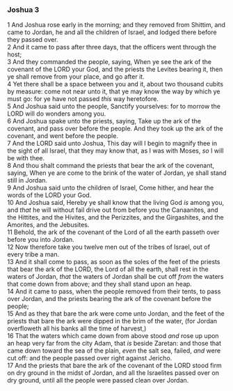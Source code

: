 ### Joshua 3

1 And Joshua rose early in the morning; and they removed from Shittim, and came to Jordan, he and all the children of Israel, and lodged there before they passed over.  
2 And it came to pass after three days, that the officers went through the host;  
3 And they commanded the people, saying, When ye see the ark of the covenant of the LORD your God, and the priests the Levites bearing it, then ye shall remove from your place, and go after it.  
4 Yet there shall be a space between you and it, about two thousand cubits by measure: come not near unto it, that ye may know the way by which ye must go: for ye have not passed *this* way heretofore.  
5 And Joshua said unto the people, Sanctify yourselves: for to morrow the LORD will do wonders among you.  
6 And Joshua spake unto the priests, saying, Take up the ark of the covenant, and pass over before the people. And they took up the ark of the covenant, and went before the people.  
7 And the LORD said unto Joshua, This day will I begin to magnify thee in the sight of all Israel, that they may know that, as I was with Moses, *so* I will be with thee.  
8 And thou shalt command the priests that bear the ark of the covenant, saying, When ye are come to the brink of the water of Jordan, ye shall stand still in Jordan.  
9 And Joshua said unto the children of Israel, Come hither, and hear the words of the LORD your God.  
10 And Joshua said, Hereby ye shall know that the living God *is* among you, and *that* he will without fail drive out from before you the Canaanites, and the Hittites, and the Hivites, and the Perizzites, and the Girgashites, and the Amorites, and the Jebusites.  
11 Behold, the ark of the covenant of the Lord of all the earth passeth over before you into Jordan.  
12 Now therefore take you twelve men out of the tribes of Israel, out of every tribe a man.  
13 And it shall come to pass, as soon as the soles of the feet of the priests that bear the ark of the LORD, the Lord of all the earth, shall rest in the waters of Jordan, *that* the waters of Jordan shall be cut off *from* the waters that come down from above; and they shall stand upon an heap.  
14 And it came to pass, when the people removed from their tents, to pass over Jordan, and the priests bearing the ark of the covenant before the people;  
15 And as they that bare the ark were come unto Jordan, and the feet of the priests that bare the ark were dipped in the brim of the water, (for Jordan overfloweth all his banks all the time of harvest,)  
16 That the waters which came down from above stood *and* rose up upon an heap very far from the city Adam, that *is* beside Zaretan: and those that came down toward the sea of the plain, *even* the salt sea, failed, *and* were cut off: and the people passed over right against Jericho.  
17 And the priests that bare the ark of the covenant of the LORD stood firm on dry ground in the midst of Jordan, and all the Israelites passed over on dry ground, until all the people were passed clean over Jordan.  
